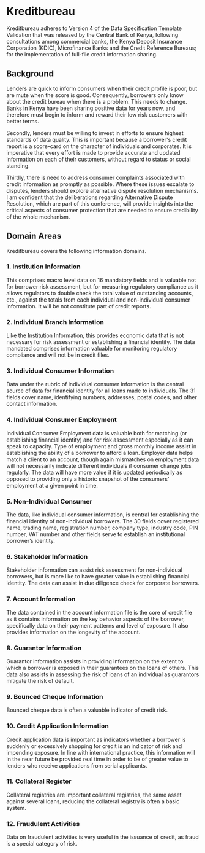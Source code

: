 # Kreditbureau

Kreditbureau adheres to Version 4 of the Data Specification Template Validation that was released by the
Central Bank of Kenya, following consultations among commercial banks, the Kenya Deposit Insurance Corporation (KDIC), Microfinance Banks and the Credit Reference Bureaus; for the implementation of full-file credit information sharing.

## Background

Lenders are quick to inform consumers when their credit profile is poor, but are mute when the score is good. Consequently, borrowers only know about the credit bureau when there is a problem. This needs to change. Banks in Kenya have been sharing positive data for years now, and therefore must begin to inform and reward their low risk customers with better terms.

Secondly, lenders must be willing to invest in efforts to ensure highest standards of data quality. This is important because a borrower's credit report is a score-card on the character of individuals and corporates. It is imperative that every effort is made to provide accurate and updated information on each of their customers, without regard to status or social standing.

Thirdly, there is need to address consumer complaints associated with credit information as promptly as possible. Where these issues escalate to disputes, lenders should explore alternative dispute resolution mechanisms. I am confident that the deliberations regarding Alternative Dispute Resolution, which are part of this conference, will provide insights into the critical aspects of consumer protection that are needed to ensure credibility of the whole mechanism.

## Domain Areas

Kreditbureau covers the following information domains.

### 1. Institution Information

This comprises macro level data on 16 mandatory fields and is valuable not for borrower risk assessment, but for measuring regulatory compliance as it allows regulators to double check the total value of outstanding accounts, etc., against the totals from each individual and non-individual consumer information. It will be not constitute part of credit reports.

### 2. Individual Branch Information

Like the Institution Information, this provides economic data that is not necessary for risk assessment or establishing a financial identity. The data mandated comprises information valuable for monitoring regulatory compliance and will not be in credit files.

### 3. Individual Consumer Information

Data under the rubric of individual consumer information is the central source of data for financial identity for all loans made to individuals. The 31 fields cover name, identifying numbers, addresses, postal codes, and other contact information.

### 4. Individual Consumer Employment

Individual Consumer Employment data is valuable both for matching (or establishing financial identity) and for risk assessment especially as it can speak to capacity. Type of employment and gross monthly income assist in establishing the ability of a borrower to afford a loan. Employer data helps match a client to an account, though again mismatches on employment data will
not necessarily indicate different individuals if consumer change jobs regularly. The data will have more value if it is updated periodically as opposed to providing only a historic snapshot of the consumers’ employment at a given
point in time.

### 5. Non-Individual Consumer

The data, like individual consumer information, is central for establishing the financial identity of non-individual borrowers. The 30 fields cover registered name, trading name, registration number, company type, industry code, PIN
number, VAT number and other fields serve to establish an institutional borrower’s identity.

### 6. Stakeholder Information

Stakeholder information can assist risk assessment for non-individual borrowers, but is more like to have greater value in establishing financial identity. The data can assist in due diligence check for corporate borrowers.

### 7. Account Information

The data contained in the account information file is the core of credit file as it contains information on the key behavior aspects of the borrower, specifically data on their payment patterns and level of exposure. It also provides information on the longevity of the account.

### 8. Guarantor Information

Guarantor information assists in providing information on the extent to which a borrower is exposed in their guarantees on the loans of others. This data also assists in assessing the risk of loans of an individual as guarantors mitigate the risk of default.

### 9. Bounced Cheque Information

Bounced cheque data is often a valuable indicator of credit risk.

### 10. Credit Application Information

Credit application data is important as indicators whether a borrower is suddenly or excessively shopping for credit is an indicator of risk and impending exposure. In line with international practice, this information will in the near future be provided real time in order to be of greater value to lenders who receive applications from serial applicants.

### 11. Collateral Register

Collateral registries are important collateral registries, the same asset against several loans, reducing the collateral registry is often a basic system.

### 12. Fraudulent Activities

Data on fraudulent activities is very useful in the issuance of credit, as fraud is a special category of risk.
